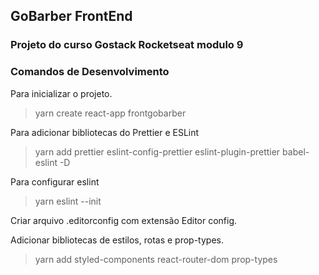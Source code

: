 ## GoBarber FrontEnd

### Projeto do curso Gostack Rocketseat modulo 9

### Comandos de Desenvolvimento

Para inicializar o projeto.
> yarn create react-app frontgobarber


Para adicionar bibliotecas do Prettier e ESLint
> yarn add prettier eslint-config-prettier eslint-plugin-prettier babel-eslint -D

Para configurar eslint
> yarn eslint --init

Criar arquivo .editorconfig com extensão  Editor config.

Adicionar bibliotecas de estilos, rotas e prop-types.
> yarn add styled-components react-router-dom prop-types
